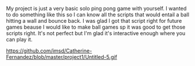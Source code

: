 My project is just a very basic solo ping pong game with yourself. I wanted to do something like this so I can know 
all the scripts that would entail a ball hitting a wall and bounce back. I was glad I got that script right for future games 
beause I would like to make ball games sp it was good to get those scripts right. It's not perfect but I'm glad it's interactive 
enough where you can play it.


https://github.com/imsd/Catherine-Fernandez/blob/master/project1/Untitled-5.gif
